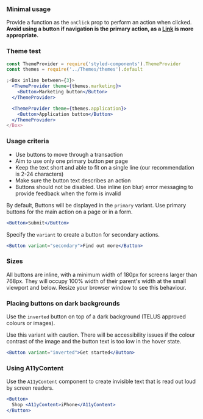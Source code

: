 ### Minimal usage

Provide a function as the `onClick` prop to perform an action when clicked. **Avoid using a button if navigation is the primary action, as a [Link](#link) is more appropriate.**

### Theme test

```jsx
const ThemeProvider = require('styled-components').ThemeProvider
const themes = require('../Themes/themes').default

;<Box inline between={3}>
  <ThemeProvider theme={themes.marketing}>
    <Button>Marketing button</Button>
  </ThemeProvider>

  <ThemeProvider theme={themes.application}>
    <Button>Application button</Button>
  </ThemeProvider>
</Box>
```

### Usage criteria

- Use buttons to move through a transaction
- Aim to use only one primary button per page
- Keep the text short and able to fit on a single line (our recommendation is 2-24 characters)
- Make sure the button text describes an action
- Buttons should not be disabled. Use inline (on blur) error messaging to provide feedback when the form is invalid

By default, Buttons will be displayed in the `primary` variant. Use primary buttons for the main action on a page or
in a form.

```jsx
<Button>Submit</Button>
```

Specify the `variant` to create a button for secondary actions.

```jsx
<Button variant="secondary">Find out more</Button>
```

### Sizes

All buttons are inline, with a minimum width of 180px for screens larger than 768px. They will occupy 100% width of their
parent's width at the small viewport and below. Resize your browser window to see this behaviour.

### Placing buttons on dark backgrounds

Use the `inverted` button on top of a dark background (TELUS approved colours or images).

Use this variant with caution. There will be accessibility issues if the colour contrast of the image and the button
text is too low in the hover state.

```jsx { "props": { "className": "docs_purple-block" } }
<Button variant="inverted">Get started</Button>
```

### Using A11yContent

Use the `A11yContent` component to create invisible text that is read out loud by screen readers.

```jsx
<Button>
  Shop <A11yContent>iPhone</A11yContent>
</Button>
```
